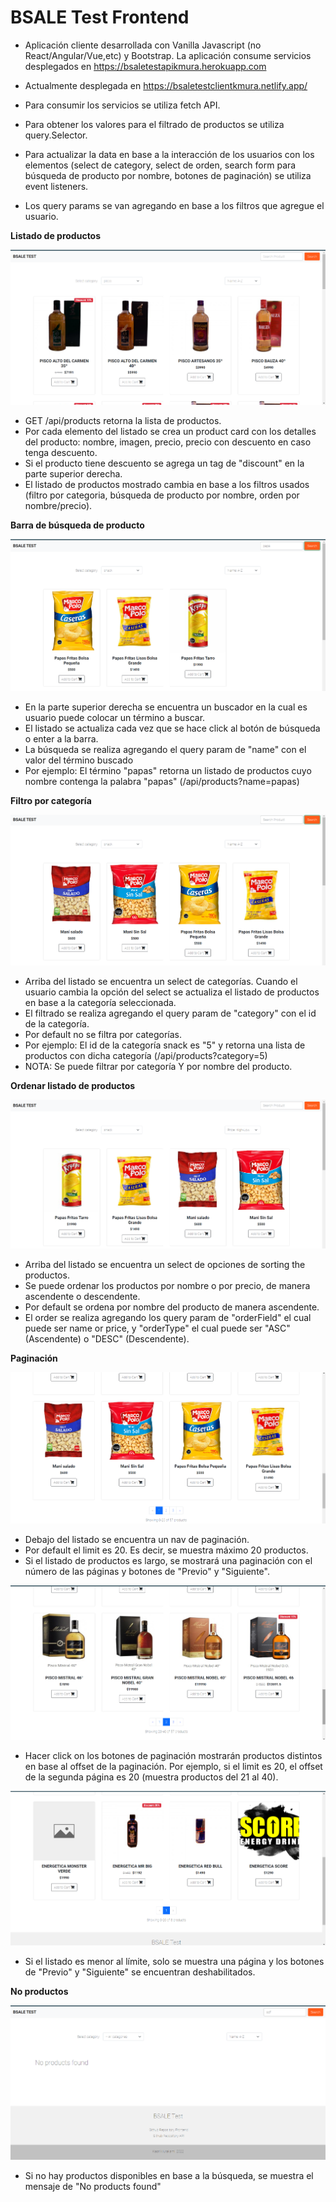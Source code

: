 # BSALE Test Frontend

- Aplicación cliente desarrollada con Vanilla Javascript (no React/Angular/Vue,etc) y Bootstrap. La aplicación consume servicios desplegados en https://bsaletestapikmura.herokuapp.com

- Actualmente desplegada en https://bsaletestclientkmura.netlify.app/

- Para consumir los servicios se utiliza fetch API.
- Para obtener los valores para el filtrado de productos se utiliza query.Selector.
- Para actualizar la data en base a la interacción de los usuarios con los elementos (select de category, select de orden, search form para búsqueda de producto por nombre, botones de paginación) se utiliza event listeners.
- Los query params se van agregando en base a los filtros que agregue el usuario.

**Listado de productos**

![Product List](/documentation/img/product_list.png)

- GET /api/products retorna la lista de productos.
- Por cada elemento del listado se crea un product card con los detalles del producto: nombre, imagen, precio, precio con descuento en caso tenga descuento.
- Si el producto tiene descuento se agrega un tag de "discount" en la parte superior derecha.
- El listado de productos mostrado cambia en base a los filtros usados (filtro por categoria, búsqueda de producto por nombre, orden por nombre/precio).

**Barra de búsqueda de producto**

![Search Bar](/documentation/img/buscador.png)

- En la parte superior derecha se encuentra un buscador en la cual es usuario puede colocar un término a buscar.
- El listado se actualiza cada vez que se hace click al botón de búsqueda o enter a la barra.
- La búsqueda se realiza agregando el query param de "name" con el valor del término buscado
- Por ejemplo: El término "papas" retorna un listado de productos cuyo nombre contenga la palabra "papas" (/api/products?name=papas)

**Filtro por categoría**

![Categories](/documentation/img/categorias.png)

- Arriba del listado se encuentra un select de categorías. Cuando el usuario cambia la opción del select se actualiza el listado de productos en base a la categoría seleccionada.
- El filtrado se realiza agregando el query param de "category" con el id de la categoría.
- Por default no se filtra por categorías.
- Por ejemplo: El id de la categoría snack es "5" y retorna una lista de productos con dicha categoría (/api/products?category=5)
- NOTA: Se puede filtrar por categoría Y por nombre del producto.

**Ordenar listado de productos**

![Sort](/documentation/img/sort.png)

- Arriba del listado se encuentra un select de opciones de sorting the productos.
- Se puede ordenar los productos por nombre o por precio, de manera ascendente o descendente.
- Por default se ordena por nombre del producto de manera ascendente.
- El order se realiza agregando los query param de "orderField" el cual puede ser name or price, y "orderType" el cual puede ser "ASC" (Ascendente) o "DESC" (Descendente).

**Paginación**

![Pagination](/documentation/img/pagination_first.png)

- Debajo del listado se encuentra un nav de paginación.
- Por default el limit es 20. Es decir, se muestra máximo 20 productos.
- Si el listado de productos es largo, se mostrará una paginación con el número de las páginas y botones de "Previo" y "Siguiente".

![Pagination](/documentation/img/pagination.png)

- Hacer click on los botones de paginación mostrarán productos distintos en base al offset de la paginación. Por ejemplo, si el limit es 20, el offset de la segunda página es 20 (muestra productos del 21 al 40).

![Pagination](/documentation/img/pagination_1.png)

- Si el listado es menor al límite, solo se muestra una página y los botones de "Previo" y "Siguiente" se encuentran deshabilitados.

**No productos**

![Pagination](/documentation/img/no_found.png)

- Si no hay productos disponibles en base a la búsqueda, se muestra el mensaje de "No products found"
